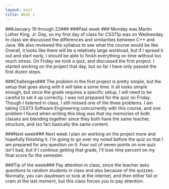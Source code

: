 ```yaml
---
layout: post
title: Week 1
---
```


###January 19 through 22###
###Past week ###
Monday was Martin Luther King, Jr. Day, so my first day of class for CS371p was on Wednesday. In class we discussed the differences and similarities between C++ and Java. We also reviewed the syllabus to see what the course would be like. Overall, it looks like there will be a relatively large workload, but if I spread it out and start early, I should be able to finish everything on time without too much stress. On Friday we took a quiz, and discussed the first project. I started working on the project that day, but so far I have only passed the first dozen steps.

###Challenges###
The problem in the first project is pretty simple, but the setup that goes along with it will take a some time. It all looks simple enough, but since the grade requires a specific setup, I will need to be careful to set it up correctly. I was not prepared for the quiz on Friday. Though I listened in class, I still missed one of the three problems. I am taking CS373 Software Engineering concurrently with this course, and one problem I found when writing this blog was that my memories of both classes are blending together since they both have the same teacher, structure, and (so far) basically the same content.

###Next week###
Next week I plan on working on the project more and hopefully finishing it. I'm going to go over my noted before the quiz so that I am prepared for any question on it. Four out of seven points on one quiz isn't bad, but if I continue getting that grade, I'll lose nine percent on my final score for the semester. 

###Tip of the week###
Pay attention in class, since the teacher asks questions to random students in class and also because of the quizzes. Normally, you can daydream or look at the internet, and then either fail or cram at the last moment, but this class forces you to pay attention.
